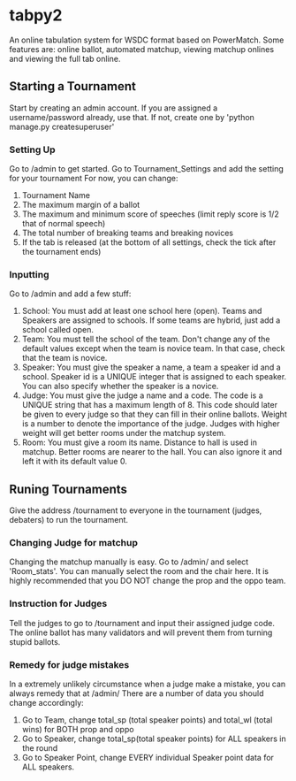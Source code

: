 # tabpy2
An online tabulation system for WSDC format based on PowerMatch. Some features are: online ballot, automated matchup, viewing matchup onlines and viewing the full tab online.
## Starting a Tournament
Start by creating an admin account. If you are assigned a username/password already, use that. If not, create one by 'python manage.py createsuperuser'
### Setting Up
Go to /admin to get started. Go to Tournament_Settings and add the setting for your tournament
For now, you can change:
1. Tournament Name
2. The maximum margin of a ballot
3. The maximum and minimum score of speeches (limit reply score is 1/2 that of normal speech)
4. The total number of breaking teams and breaking novices
5. If the tab is released (at the bottom of all settings, check the tick after the tournament ends)
### Inputting
Go to /admin and add a few stuff:
1. School:
You must add at least one school here (open). Teams and Speakers are assigned to schools. If some teams are hybrid, just add a school called open.
2. Team:
You must tell the school of the team. Don't change any of the default values except when the team is novice team. In that case, check that the team is novice.
3. Speaker:
You must give the speaker a name, a team a speaker id and a school.
Speaker id is a UNIQUE integer that is assigned to each speaker.
You can also specify whether the speaker is a novice.
4. Judge:
You must give the judge a name and a code.
The code is a UNIQUE string that has a maximum length of 8. This code should later be given to every judge so that they can fill in their online ballots.
Weight is a number to denote the importance of the judge. Judges with higher weight will get better rooms under the matchup system.
5. Room:
You must give a room its name.
Distance to hall is used in matchup. Better rooms are nearer to the hall. You can also ignore it and left it with its default value 0.
## Runing Tournaments
Give the address /tournament to everyone in the tournament (judges, debaters) to run the tournament.
### Changing Judge for matchup
Changing the matchup manually is easy. Go to /admin/ and select 'Room_stats'. You can manually select the room and the chair here. It is highly recommended that you DO NOT change the prop and the oppo team.
### Instruction for Judges
Tell the judges to go to /tournament and input their assigned judge code. The online ballot has many validators and will prevent them from turning stupid ballots.
### Remedy for judge mistakes
In a extremely unlikely circumstance when a judge make a mistake, you can always remedy that at /admin/
There are a number of data you should change accordingly:
1. Go to Team, change total_sp (total speaker points) and total_wl (total wins) for BOTH prop and oppo
2. Go to Speaker, change total_sp(total speaker points) for ALL speakers in the round
3. Go to Speaker Point, change EVERY individual Speaker point data for ALL speakers.
